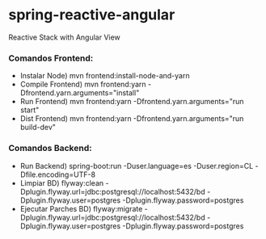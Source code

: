 # spring-reactive-angular
Reactive Stack with Angular View

### Comandos Frontend:
* Instalar Node) mvn frontend:install-node-and-yarn
* Compile Frontend) mvn frontend:yarn -Dfrontend.yarn.arguments="install"
* Run Frontend) mvn frontend:yarn -Dfrontend.yarn.arguments="run start"
* Dist Frontend) mvn frontend:yarn -Dfrontend.yarn.arguments="run build-dev" 

### Comandos Backend:
* Run Backend) spring-boot:run -Duser.language=es -Duser.region=CL -Dfile.encoding=UTF-8
* Limpiar BD) flyway:clean -Dplugin.flyway.url=jdbc:postgresql://localhost:5432/bd -Dplugin.flyway.user=postgres -Dplugin.flyway.password=postgres
* Ejecutar Parches BD) flyway:migrate -Dplugin.flyway.url=jdbc:postgresql://localhost:5432/bd -Dplugin.flyway.user=postgres -Dplugin.flyway.password=postgres
